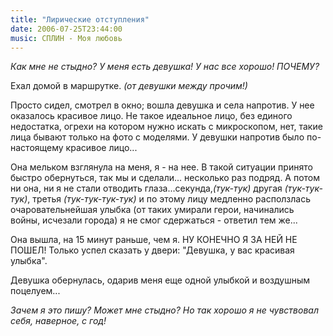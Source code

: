 ```yaml
---
title: "Лирические отступления"
date: 2006-07-25T23:44:00
music: СПЛИН - Моя любовь
---
```


<i>Как мне не стыдно? У меня есть девушка! У нас все хорошо! ПОЧЕМУ? </i>

Ехал домой в маршрутке. <i>(от девушки между прочим!)</i>

Просто сидел, смотрел в окно; вошла девушка и села напротив. У нее оказалось красивое лицо. Не такое идеальное лицо, без единого недостатка, огрехи на котором нужно искать с микроскопом, нет, такие лица бывают только на фото с моделями. У девушки напротив было по-настоящему красивое лицо... 

Она  мельком взглянула на меня, я - на нее. В такой ситуации принято быстро обернуться, так мы и сделали... несколько раз подряд. А потом ни она, ни я не стали отводить глаза...секунда,<i>(тук-тук)</i> другая <i>(тук-тук-тук)</i>, третья <i>(тук-тук-тук-тук)</i> и по этому лицу медленно расползлась очаровательнейшая улыбка (от таких умирали герои, начинались войны, исчезали города) я не смог сдержаться - ответил тем же...

 Она вышла, на 15 минут раньше, чем я. НУ КОНЕЧНО Я ЗА НЕЙ НЕ ПОШЕЛ! Только успел сказать у двери: "Девушка, у вас красивая улыбка".

Девушка обернулась, одарив меня еще одной улыбкой и воздушным поцелуем...

<i>Зачем я это пишу? Может мне стыдно? Но так хорошо я не чувствовал себя, наверное, с год!</i>

